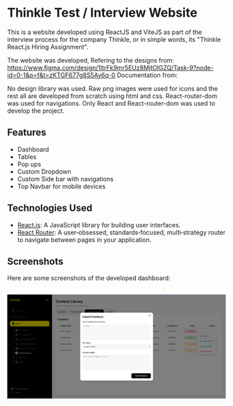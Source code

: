 # Thinkle Test / Interview Website

This is a website developed using ReactJS and ViteJS as part of the interview process for the company Thinkle, or in simple words, its "Thinkle React.js Hiring Assignment".

The website was developed,
Refering to the designs from: https://www.figma.com/design/1ltrFk9mr5EUz8MjtOIGZQ/Task-9?node-id=0-1&p=f&t=zKTGF677g8S5Av6q-0
Documentation from: 

No design library was used. Raw png images were used for icons and the rest all are developed from scratch using html and css. React-router-dom was used for navigations. Only React and React-router-dom was used to develop the project.

<!-- You can have a look at the demo of this website at: https://youtu.be/_eP73lSRWS0
This website was developed refering to the tutorial: https://www.youtube.com/watch?v=2kL28Qyw9-0 -->

## Features

- Dashboard
- Tables
- Pop ups
- Custom Dropdown
- Custom Side bar with navigations
- Top Navbar for mobile devices

## Technologies Used

- [React.js](https://reactjs.org/): A JavaScript library for building user interfaces.
- [React Router](https://reactrouter.com/): A user‑obsessed, standards‑focused, multi‑strategy router to navigate between pages in your application.

## Screenshots

Here are some screenshots of the developed dashboard:

![Thinkle Dashboard Sample](https://github.com/shivaramr/thinkle-test/blob/master/public/thinkle-test.png?raw=true)
